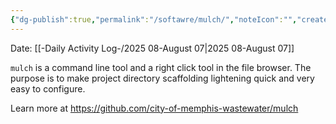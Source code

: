 ```yaml
---
{"dg-publish":true,"permalink":"/softawre/mulch/","noteIcon":"","created":"2025-08-07T11:48:21.351-05:00"}
---
```


Date: [[-Daily Activity Log-/2025 08-August 07\|2025 08-August 07]]

`mulch` is a command line tool and a right click tool in the file browser.
The purpose is to make project directory scaffolding lightening quick and very easy to configure.

Learn more at https://github.com/city-of-memphis-wastewater/mulch